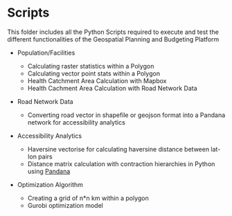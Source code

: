 # Scripts
This folder includes all the Python Scripts required to execute and test the different functionalities of the Geospatial Planning and Budgeting Platform

- Population/Facilities
  - Calculating raster statistics within a Polygon
  - Calculating vector point stats within a Polygon
  - Health Catchment Area Calculation with Mapbox
  - Health Cachment Area Calculation with Road Network Data
  
- Road Network Data
  - Converting road vector in shapefile or geojson format into a Pandana network for accessibility analytics 
  
- Accessibility Analytics
  - Haversine vectorise for calculating haversine distance between lat-lon pairs
  - Distance matrix calculation with contraction hierarchies in Python using [Pandana](https://udst.github.io/pandana/network.html)

- Optimization Algorithm
  - Creating a grid of n\*n km within a polygon  
  - Gurobi optimization model
